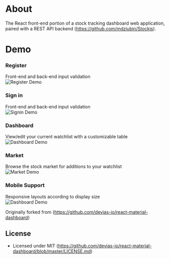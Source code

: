 # About

The React front-end portion of a stock tracking dashboard web application, paired with a REST API backend (https://github.com/mdziubin/Stockjs).

# Demo

### Register
Front-end and back-end input validation\
![Register Demo](https://i.imgur.com/KkKSPKA.gif)

### Sign in
Front-end and back-end input validation\
![Signin Demo](https://i.imgur.com/MUwBlXz.gif)

### Dashboard
View/edit your current watchlist with a customizable table\
![Dashboard Demo](https://i.imgur.com/mvYdHiX.gif)

### Market
Browse the stock market for additions to your watchlist\
![Market Demo](https://i.imgur.com/ZmCaRrs.gif)

### Mobile Support
Responsive layouts according to display size\
![Dashboard Demo](https://i.imgur.com/WocKTO9.gif)

Originally forked from (https://github.com/devias-io/react-material-dashboard)
## License

- Licensed under MIT (https://github.com/devias-io/react-material-dashboard/blob/master/LICENSE.md)







